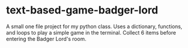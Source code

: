 # text-based-game-badger-lord
 
A small one file project for my python class. Uses a dictionary, functions, and loops to play a simple game in the terminal. Collect 6 items before entering the Badger Lord's room.
